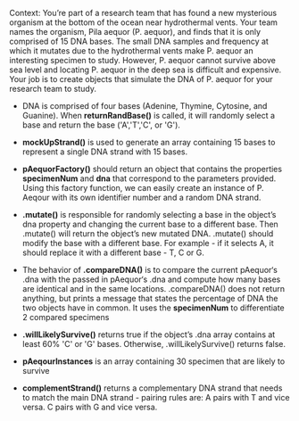Context: You’re part of a research team that has found a new mysterious organism at the bottom of the ocean near hydrothermal vents. Your team names the organism, Pila aequor (P. aequor), and finds that it is only comprised of 15 DNA bases. The small DNA samples and frequency at which it mutates due to the hydrothermal vents make P. aequor an interesting specimen to study. However, P. aequor cannot survive above sea level and locating P. aequor in the deep sea is difficult and expensive. Your job is to create objects that simulate the DNA of P. aequor for your research team to study.

+ DNA is comprised of four bases (Adenine, Thymine, Cytosine, and Guanine). When **returnRandBase()** is called, it will randomly select a base and return the base ('A','T','C', or 'G').

+ **mockUpStrand()** is used to generate an array containing 15 bases to represent a single DNA strand with 15 bases.

+ **pAequorFactory()** should return an object that contains the properties **specimenNum** and **dna** that correspond to the parameters provided. Using this factory function, we can easily create an instance of P. Aeqour with its own identifier number and a random DNA strand.

+ **.mutate()** is responsible for randomly selecting a base in the object’s dna property and changing the current base to a different base. Then .mutate() will return the object’s new mutated DNA. .mutate() should modify the base with a different base. For example - if it selects A, it should replace it with a different base - T, C or G.

+ The behavior of **.compareDNA()** is to compare the current pAequor‘s .dna with the passed in pAequor‘s .dna and compute how many bases are identical and in the same locations. .compareDNA() does not return anything, but prints a message that states the percentage of DNA the two objects have in common. It uses the **specimenNum** to differentiate 2 compared specimens

+ **.willLikelySurvive()** returns true if the object’s .dna array contains at least 60% 'C' or 'G' bases. Otherwise, .willLikelySurvive() returns false.

+ **pAeqourInstances** is an array containing 30 specimen that are likely to survive

+ **complementStrand()** returns a complementary DNA strand that needs to match the main DNA strand - pairing rules are: A pairs with T and vice versa. C pairs with G and vice versa.
